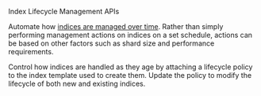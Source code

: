 Index Lifecycle Management APIs

Automate how [indices are managed over time](https://www.elastic.co/guide/en/elasticsearch/reference/master/index-lifecycle-management.html).
Rather than simply performing management actions on indices on a set schedule, actions can be based
on other factors such as shard size and performance requirements.

Control how indices are handled as they age by attaching a lifecycle policy to the index
template used to create them. Update the policy to modify the lifecycle of both new
and existing indices.
